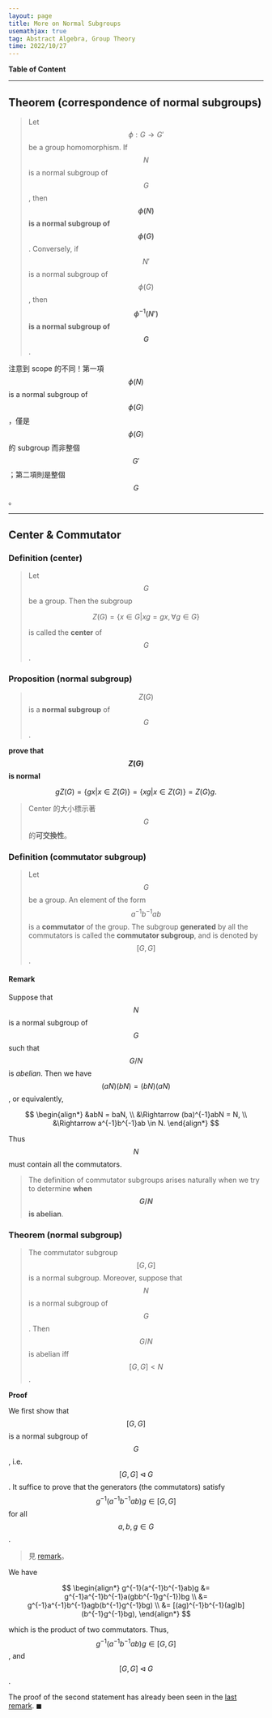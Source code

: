 ```yaml
---
layout: page
title: More on Normal Subgroups
usemathjax: true
tag: Abstract Algebra, Group Theory
time: 2022/10/27
---
```


**Table of Content**

---

## Theorem (correspondence of normal subgroups)

> Let $$\phi: G\to G'$$ be a group homomorphism. If $$N$$ is a normal subgroup of $$G$$, then **$$\phi(N)$$ is a normal subgroup of $$\phi(G)$$**. Conversely, if $$N'$$ is a normal subgroup of $$\phi(G)$$, then **$$\phi^{-1}(N')$$ is a normal subgroup of $$G$$**.

注意到 scope 的不同！第一項 $$\phi(N)$$ is a normal subgroup of $$\phi(G)$$，僅是 $$\phi(G)$$ 的 subgroup 而非整個 $$G'$$；第二項則是整個 $$G$$。

---

## Center & Commutator
### Definition (center)
> Let $$G$$ be a group. Then the subgroup
>
>$$
>Z(G) = \{x\in G\vert xg = gx,  \forall g\in G\}
>$$
>
>is called the **center** of $$G$$. 

### Proposition (normal subgroup)

> $$Z(G)$$ is a **normal subgroup** of $$G$$.

**prove that $$Z(G)$$ is normal**

$$
gZ(G) = \{gx\vert x \in Z(G) \} = \{xg \vert x\in Z(G)\} = Z(G)g. \tag*{$\blacksquare$}
$$

> Center 的大小標示著 $$G$$ 的**可交換性**。

### Definition (commutator subgroup)

> Let $$G$$ be a group. An element of the form $$a^{-1}b^{-1}ab$$ is a **commutator** of the group. The subgroup **generated** by all the commutators is called the **commutator subgroup**, and is denoted by $$[G,G]$$.

#### Remark

Suppose that $$N$$ is a normal subgroup of $$G$$ such that $$G/N$$ is *abelian*. Then we have $$(aN)(bN) = (bN)(aN)$$, or equivalently, 

$$
\begin{align*}
&abN = baN, \\
&\Rightarrow (ba)^{-1}abN = N, \\ 
&\Rightarrow a^{-1}b^{-1}ab \in N.
\end{align*}
$$

Thus $$N$$ must contain all the commutators.

> The definition of commutator subgroups arises naturally when we try to determine **when $$G/N$$ is abelian**.


### Theorem (normal subgroup)

> The commutator subgroup $$[G,G]$$ is a normal subgroup. Moreover, suppose that $$N$$ is a normal subgroup of $$G$$. Then $$G/N$$ is abelian iff $$[G,G]<N$$.

**Proof**

We first show that $$[G,G]$$ is a normal subgroup of $$G$$, i.e. $$[G,G]\triangleleft G$$. It suffice to prove that the generators (the commutators) satisfy $$g^{-1}(a^{-1}b^{-1}ab)g \in [G,G]$$ for all $$a,b,g \in G $$.

> 見 [remark](../H-homomorphism/#remark)。

We have

$$
\begin{align*}
g^{-1}(a^{-1}b^{-1}ab)g &= g^{-1}a^{-1}b^{-1}a(gbb^{-1}g^{-1})bg \\
&= g^{-1}a^{-1}b^{-1}agb(b^{-1}g^{-1}bg) \\
&= [(ag)^{-1}b^{-1}(ag)b](b^{-1}g^{-1}bg),
\end{align*}
$$

which is the product of two commutators. Thus, $$g^{-1}(a^{-1}b^{-1}ab)g\in [G,G] $$, and $$[G,G] \triangleleft G$$.

The proof of the second statement has already been seen in the [last remark](#remark). ◼